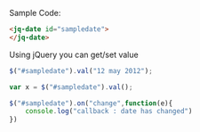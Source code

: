 Sample Code: 
```html
<jq-date id="sampledate">
</jq-date>
```
Using jQuery you can get/set value

```javascript
$("#sampledate").val("12 may 2012");

var x = $("#sampledate").val();

$("#sampledate").on("change",function(e){
    console.log("callback : date has changed")
})


```
